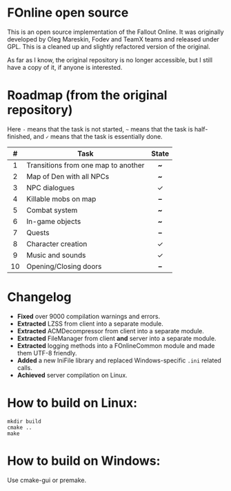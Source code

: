 # FOnline open source

This is an open source implementation of the Fallout Online. It was originally developed by Oleg Mareskin, Fodev and TeamX teams and released under GPL. This is a cleaned up and slightly refactored version of the original.

As far as I know, the original repository is no longer accessible, but I still have a copy of it, if anyone is interested.

# Roadmap (from the original repository)

Here `-` means that the task is not started, `~` means that the task is half-finished, and `✓` means that the task is essentially done.


|\# | Task                              | State     |
|:-:|-----------------------------------|:---------:|
|1  |Transitions from one map to another|**~**      |
|2  |Map of Den with all NPCs           |**~**      |
|3  |NPC dialogues                      |✓          |
|4  |Killable mobs on map               |**&ndash;**|
|5  |Combat system                      |**~**      |
|6  |In-game objects                    |**~**      |
|7  |Quests                             |**&ndash;**|
|8  |Character creation                 |✓          |
|9  |Music and sounds                   |✓          |
|10 |Opening/Closing doors              |**&ndash;**|

# Changelog

* **Fixed** over 9000 compilation warnings and errors.
* **Extracted** LZSS from client into a separate module.
* **Extracted** ACMDecompressor from client into a separate module.
* **Extracted** FileManager from client **and** server into a separate module.
* **Extracted** logging methods into a FOnlineCommon module and made them UTF-8 friendly.
* **Added** a new IniFile library and replaced Windows-specific `.ini` related calls.
* **Achieved** server compilation on Linux.

# How to build on Linux:
   
    mkdir build
    cmake ..
    make

# How to build on Windows:
Use cmake-gui or premake.
